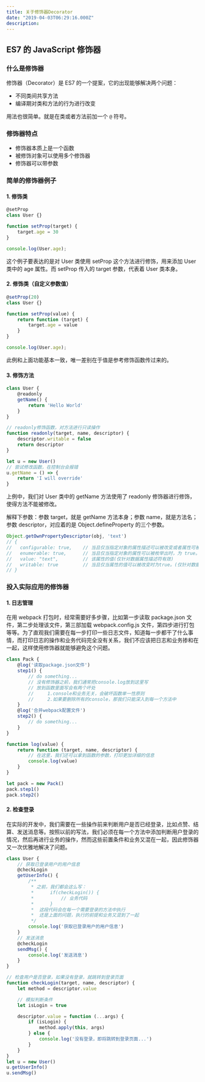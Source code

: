 ```yaml
---
title: 关于修饰器Decorator
date: "2019-04-03T06:29:16.000Z"
description: 
---
```


## ES7 的 JavaScript 修饰器

### 什么是修饰器

修饰器（Decorator）是 ES7 的一个提案，它的出现能够解决两个问题：

+ 不同类间共享方法
+ 编译期对类和方法的行为进行改变

用法也很简单。就是在类或者方法前加一个 `@` 符号。

### 修饰器特点

+ 修饰器本质上是一个函数
+ 被修饰对象可以使用多个修饰器
+ 修饰器可以带参数

### 简单的修饰器例子

#### 1. 修饰类

```javascript
@setProp
class User {}

function setProp(target) {
    target.age = 30
}

console.log(User.age);
```

这个例子要表达的是对 User 类使用 setProp 这个方法进行修饰，用来添加 User 类中的 age 属性。而 setProp 传入的 target 参数，代表着 User 类本身。

#### 2. 修饰类（自定义参数值）

```javascript
@setProp(20)
class User {}

function setProp(value) {
    return function (target) {
        target.age = value
    }
}

console.log(User.age);
```

此例和上面功能基本一致，唯一差别在于值是参考修饰函数传过来的。

#### 3. 修饰方法

```javascript
class User {
    @readonly
    getName() {
        return 'Hello World'
    }
}

// readonly修饰函数，对方法进行只读操作
function readonly(target, name, descriptor) {
    descriptor.writable = false
    return descriptor
}

let u = new User()
// 尝试修改函数，在控制台会报错
u.getName = () => {
    return 'I will override'
}
```

上例中，我们对 User 类中的 getName 方法使用了 readonly 修饰器进行修饰，使得方法不能被修改。

解释下参数：参数 target，就是 getName 方法本身；参数 name，就是方法名；参数 descriptor，对应着的是 Object.defineProperty 的三个参数。

```javascript
Object.getOwnPropertyDescriptor(obj, 'text')
// {
//   configurable: true,    // 当且仅当指定对象的属性描述可以被改变或者属性可被删除时，为true。
//   enumerable: true,      // 当且仅当指定对象的属性可以被枚举出时，为 true。
//   value: "text",         // 该属性的值(仅针对数据属性描述符有效)
//   writable: true         // 当且仅当属性的值可以被改变时为true。(仅针对数据属性描述有效)
// }
```

### 投入实际应用的修饰器

#### 1. 日志管理

在用 webpack 打包时，经常需要好多步骤，比如第一步读取 package.json 文件，第二步处理该文件，第三部加载 webpack.config.js 文件，第四步进行打包等等。为了直观我们需要在每一步打印一些日志文件，知道每一步都干了什么事情，而打印日志的操作和业务代码完全没有关系，我们不应该把日志和业务掺和在一起，这样使用修饰器就能够避免这个问题。

```javascript
class Pack {
    @log('读取package.json文件')
    step1() {
        // do something...
        // 没有修饰器之前，我们通常把console.log放到这里写
        // 放到函数里面写会有两个坏处
        //     1.console和业务无关，会破坏函数单一性原则
        //     2.如果要删除所有的console，那我们只能深入到每一个方法中
    }
    @log('合并webpack配置文件')
    step2() {
        // do something...
    }
}

function log(value) {
    return function (target, name, descriptor) {
        // 在这里，我们还可以拿到函数的参数，打印更加详细的信息
        console.log(value)
    }
}

let pack = new Pack()
pack.step1()
pack.step2()
```

#### 2. 检查登录

在实际的开发中，我们需要在一些操作前来判断用户是否已经登录，比如点赞、结算、发送消息等。按照以前的写法，我们必须在每一个方法中添加判断用户登录的情况，然后再进行业务的操作，然而这些前置条件和业务又混在一起，因此修饰器又一次优雅地解决了问题。

```javascript
class User {
    // 获取已登录用户的用户信息
    @checkLogin
    getUserInfo() {
        /**
         * 之前，我们都会这么写：
         *      if(checkLogin()) {
         *          // 业务代码
         *      }
         *  这段代码会在每一个需要登录的方法中执行
         *  还是上面的问题，执行的前提和业务又混到了一起
         */
        console.log('获取已登录用户的用户信息')
    }
    // 发送消息
    @checkLogin
    sendMsg() {
        console.log('发送消息')
    }
}

// 检查用户是否登录，如果没有登录，就跳转到登录页面
function checkLogin(target, name, descriptor) {
    let method = descriptor.value

    // 模拟判断条件
    let isLogin = true

    descriptor.value = function (...args) {
        if (isLogin) {
            method.apply(this, args)
        } else {
            console.log('没有登录，即将跳转到登录页面...')
        }
    }
}
let u = new User()
u.getUserInfo()
u.sendMsg()
```

